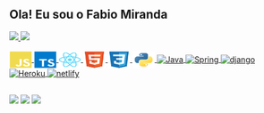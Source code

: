 ## Ola! Eu sou o Fabio Miranda 
 <div>
  <a href="https://github.com/fabio21777/">
  <img height="180em" src="https://github-readme-stats.vercel.app/api?username=fabio21777&show_icons=true&theme=dracula&include_all_commits=true&count_private=true"/>
  <img height="280em" src="https://github-readme-stats.vercel.app/api/top-langs/?username=fabio21777&layout=compact&langs_count=17&theme=dracula"/>
</div>
   
<div style="display: inline_block"><br>
  <img align="center" alt="Js" height="30" width="40" src="https://raw.githubusercontent.com/devicons/devicon/master/icons/javascript/javascript-plain.svg">
  <img align="center" alt="Ts" height="30" width="40" src="https://raw.githubusercontent.com/devicons/devicon/master/icons/typescript/typescript-plain.svg">
  <img align="center" alt="React" height="30" width="40" src="https://raw.githubusercontent.com/devicons/devicon/master/icons/react/react-original.svg">
  <img align="center" alt="HTML" height="30" width="40" src="https://raw.githubusercontent.com/devicons/devicon/master/icons/html5/html5-original.svg">
  <img align="center" alt="CSS" height="30" width="40" src="https://raw.githubusercontent.com/devicons/devicon/master/icons/css3/css3-original.svg">
  <img align="center" alt="Python" height="30" width="40" src="https://raw.githubusercontent.com/devicons/devicon/master/icons/python/python-original.svg">
  <img align="center" alt="Java" height="35" width="40" src="https://www.vectorlogo.zone/logos/java/java-icon.svg">
  <img align="center" alt="Spring" height="35" width="40" src="https://www.vectorlogo.zone/logos/springio/springio-icon.svg">
  <img align="center" alt="django" height="35" width="40" src="https://www.vectorlogo.zone/logos/djangoproject/djangoproject-icon.svg">
  <img align="center" alt="Heroku" height="35" width="40" src="https://www.vectorlogo.zone/logos/heroku/heroku-icon.svg">
  <img align="center" alt="netlify" height="35" width="40" src="https://www.vectorlogo.zone/logos/netlify/netlify-icon.svg">
 
</div>
  
  ##
<div> 
  <a href="mailto:fabiosouza21777@gmail.com"><img src="https://img.shields.io/badge/-Gmail-%23333?style=for-the-badge&logo=gmail&logoColor=white" target="_blank"></a>
  <a href="https://www.linkedin.com/in/fabio-miranda-501937215/" target="_blank"><img src="https://img.shields.io/badge/-LinkedIn-%230077B5?style=for-the-badge&logo=linkedin&logoColor=white" target="_blank"></a> 
  <a href="https://portfolio.fsm21777.com/portfolio/fabio21777" target="_blank"><img src="https://img.shields.io/badge/-Portfolio-%23E4405F?style=for-the-badge&logo=portfolio&logoColor=white" target="_blank"></a>
</div>


<!--
**fabio21777/fabio21777** is a ✨ _special_ ✨ repository because its `README.md` (this file) appears on your GitHub profile.

Here are some ideas to get you started:

- 🔭 I’m currently working on ...
- 🌱 I’m currently learning ...
- 👯 I’m looking to collaborate on ...
- 🤔 I’m looking for help with ...
- 💬 Ask me about ...
- 📫 How to reach me: ...
- 😄 Pronouns: ...
- ⚡ Fun fact: ...
-->
